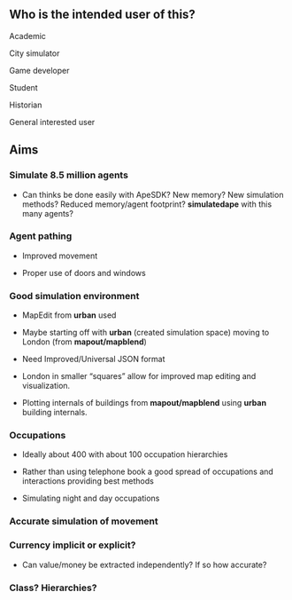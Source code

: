 ## Who is the intended user of this? ##

Academic

City simulator

Game developer

Student

Historian

General interested user

## Aims ##

### Simulate 8.5 million agents ###

- Can thinks be done easily with ApeSDK? New memory? New simulation methods? Reduced memory/agent footprint? __simulatedape__ with this many agents?

### Agent pathing ###

- Improved movement

- Proper use of doors and windows

### Good simulation environment ###

- MapEdit from __urban__ used

- Maybe starting off with __urban__ (created simulation space) moving to London (from __mapout/mapblend__)

- Need Improved/Universal JSON format

- London in smaller “squares” allow for improved map editing and visualization.

- Plotting internals of buildings from __mapout/mapblend__ using __urban__ building internals.

### Occupations ###

- Ideally about 400 with about 100 occupation hierarchies

- Rather than using telephone book a good spread of occupations and interactions providing best methods

- Simulating night and day occupations

### Accurate simulation of movement ###

### Currency implicit or explicit? ###

- Can value/money be extracted independently? If so how accurate?

### Class? Hierarchies? ###



